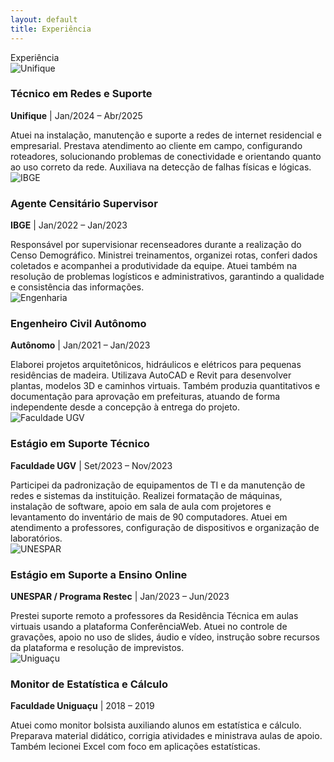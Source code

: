 ```yaml
---
layout: default
title: Experiência
---
```


<div class="section-header">Experiência</div>

<div class="experiencia-container">

  <div class="experiencia-card">
    <div class="experiencia-topo">
      <img src="{{ '/assets/img/empresas/unifique.png' | relative_url }}" alt="Unifique" class="experiencia-img">
      <div class="experiencia-titulo">
        <h3>Técnico em Redes e Suporte</h3>
        <p><strong>Unifique</strong> | Jan/2024 – Abr/2025</p>
      </div>
    </div>
    <div class="experiencia-conteudo">
      Atuei na instalação, manutenção e suporte a redes de internet residencial e empresarial. Prestava atendimento ao cliente em campo, configurando roteadores, solucionando problemas de conectividade e orientando quanto ao uso correto da rede. Auxiliava na detecção de falhas físicas e lógicas.
    </div>
  </div>

  <div class="experiencia-card">
    <div class="experiencia-topo">
      <img src="{{ '/assets/img/empresas/ibge.png' | relative_url }}" alt="IBGE" class="experiencia-img">
      <div class="experiencia-titulo">
        <h3>Agente Censitário Supervisor</h3>
        <p><strong>IBGE</strong> | Jan/2022 – Jan/2023</p>
      </div>
    </div>
    <div class="experiencia-conteudo">
      Responsável por supervisionar recenseadores durante a realização do Censo Demográfico. Ministrei treinamentos, organizei rotas, conferi dados coletados e acompanhei a produtividade da equipe. Atuei também na resolução de problemas logísticos e administrativos, garantindo a qualidade e consistência das informações.
    </div>
  </div>

  <div class="experiencia-card">
    <div class="experiencia-topo">
      <img src="{{ '/assets/img/empresas/engenheiro.jpg' | relative_url }}" alt="Engenharia" class="experiencia-img">
      <div class="experiencia-titulo">
        <h3>Engenheiro Civil Autônomo</h3>
        <p><strong>Autônomo</strong> | Jan/2021 – Jan/2023</p>
      </div>
    </div>
    <div class="experiencia-conteudo">
      Elaborei projetos arquitetônicos, hidráulicos e elétricos para pequenas residências de madeira. Utilizava AutoCAD e Revit para desenvolver plantas, modelos 3D e caminhos virtuais. Também produzia quantitativos e documentação para aprovação em prefeituras, atuando de forma independente desde a concepção à entrega do projeto.
    </div>
  </div>

  <div class="experiencia-card">
    <div class="experiencia-topo">
      <img src="{{ '/assets/img/empresas/ugv.jpg' | relative_url }}" alt="Faculdade UGV" class="experiencia-img">
      <div class="experiencia-titulo">
        <h3>Estágio em Suporte Técnico</h3>
        <p><strong>Faculdade UGV</strong> | Set/2023 – Nov/2023</p>
      </div>
    </div>
    <div class="experiencia-conteudo">
      Participei da padronização de equipamentos de TI e da manutenção de redes e sistemas da instituição. Realizei formatação de máquinas, instalação de software, apoio em sala de aula com projetores e levantamento do inventário de mais de 90 computadores. Atuei em atendimento a professores, configuração de dispositivos e organização de laboratórios.
    </div>
  </div>

  <div class="experiencia-card">
    <div class="experiencia-topo">
      <img src="{{ '/assets/img/empresas/unespar.png' | relative_url }}" alt="UNESPAR" class="experiencia-img">
      <div class="experiencia-titulo">
        <h3>Estágio em Suporte a Ensino Online</h3>
        <p><strong>UNESPAR / Programa Restec</strong> | Jan/2023 – Jun/2023</p>
      </div>
    </div>
    <div class="experiencia-conteudo">
      Prestei suporte remoto a professores da Residência Técnica em aulas virtuais usando a plataforma ConferênciaWeb. Atuei no controle de gravações, apoio no uso de slides, áudio e vídeo, instrução sobre recursos da plataforma e resolução de imprevistos.
    </div>
  </div>

  <div class="experiencia-card">
    <div class="experiencia-topo">
      <img src="{{ '/assets/img/empresas/uniguacu.png' | relative_url }}" alt="Uniguaçu" class="experiencia-img">
      <div class="experiencia-titulo">
        <h3>Monitor de Estatística e Cálculo</h3>
        <p><strong>Faculdade Uniguaçu</strong> | 2018 – 2019</p>
      </div>
    </div>
    <div class="experiencia-conteudo">
      Atuei como monitor bolsista auxiliando alunos em estatística e cálculo. Preparava material didático, corrigia atividades e ministrava aulas de apoio. Também lecionei Excel com foco em aplicações estatísticas.
    </div>
  </div>

</div>


